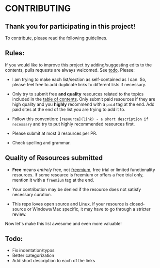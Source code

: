 # CONTRIBUTING

## Thank you for participating in this project!

To contribute, please read the following guidelines.

## Rules:

If you would like to improve this project by adding/suggesting edits to the contents, pulls requests are always welcomed. See [todo](#todo). Please:

* I am trying to make each list/section as self-contained as I can. So, please feel free to add duplicate links to different lists if necessary.

* Only try to submit free **and quality** resources related to the topics included in the [table of contents](README.md#table-of-contents). Only submit paid resources if they are high quality and you **highly** recommend with a `paid` tag at the end. Add paid sites at the end of the list you are trying to add it to.

* Follow this convention: `[resource](link) - a short description if necessary` and try to put highly recommended resources first.

* Please submit at most 3 resources per PR.

* Check spelling and grammar.

## Quality of Resources submitted

* **Free** means *entirely* free, not [freemium](https://en.wikipedia.org/wiki/Freemium), free trial or limited functionality resources. If some resource is freemium or offers a free trial only, mention it with a ```freemium``` tag at the end.

* Your contribution may be denied if the resource does not satisfy necessary curation.

* This repo loves open source and Linux. If your resource is closed-source or Windows/Mac specific, it may have to go through a stricter review.

Now let's make this list awesome and even more valuable!

## Todo:
- Fix indentation/typos
- Better categorization
- Add short description to each of the links
